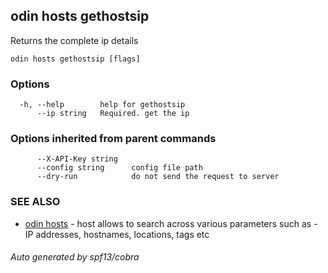 ## odin hosts gethostsip

Returns the complete ip details

```
odin hosts gethostsip [flags]
```

### Options

```
  -h, --help        help for gethostsip
      --ip string   Required. get the ip
```

### Options inherited from parent commands

```
      --X-API-Key string
      --config string      config file path
      --dry-run            do not send the request to server
```

### SEE ALSO

* [odin hosts](odin_hosts.md)	 - host allows to search across various parameters such as - IP addresses, hostnames, locations, tags etc

###### Auto generated by spf13/cobra

